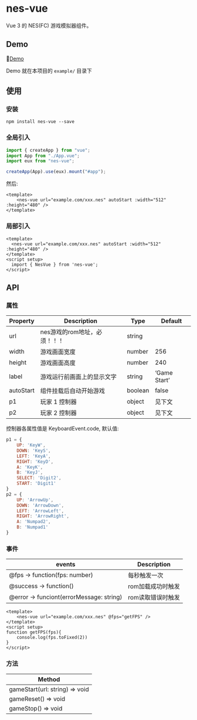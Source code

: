 # nes-vue

Vue 3 的 NES(FC) 游戏模拟器组件。

## Demo

🚀[Demo](https://taiyuuki.github.io/nes-vue)

Demo 就在本项目的 `example/` 目录下

## 使用

### 安装

```shell
npm install nes-vue --save
```

### 全局引入

```js
import { createApp } from "vue";
import App from "./App.vue";
import eux from "nes-vue";

createApp(App).use(eux).mount("#app");
```

然后:

```vue
<template>
    <nes-vue url="example.com/xxx.nes" autoStart :width="512" :height="480" />
</template>
```

### 局部引入

```vue
<template>
  <nes-vue url="example.com/xxx.nes" autoStart :width="512" :height="480" />
</template>
<script setup>
  import { NesVue } from 'nes-vue';
</script>
```

## API

### 属性

| Property      | Description                  | Type    | Default      |
| ------------- | ---------------------------- | ------- | ------------ |
| url           | nes游戏的rom地址，必须！！！ | string  |              |
| width         | 游戏画面宽度                 | number  | 256          |
| height        | 游戏画面高度                 | number  | 240          |
| label         | 游戏运行前画面上的显示文字   | string  | ‘Game Start’ |
| autoStart     | 组件挂载后自动开始游戏       | boolean | false        |
| p1            | 玩家 1 控制器                | object  | 见下文       |
| p2            | 玩家 2 控制器                | object  | 见下文       |

控制器各属性值是 KeyboardEvent.code, 默认值: 

```js
p1 = {
    UP: 'KeyW',
    DOWN: 'KeyS',
    LEFT: 'KeyA',
    RIGHT: 'KeyD',
    A: 'KeyK',
    B: 'KeyJ',
    SELECT: 'Digit2',
    START: 'Digit1'
}
p2 = {
    UP: 'ArrowUp',
    DOWN: 'ArrowDown',
    LEFT: 'ArrowLeft',
    RIGHT: 'ArrowRight',
    A: 'Numpad2',
    B: 'Numpad1'
}
```

### 事件

| events                                   | Description       |
| ---------------------------------------- | ----------------- |
| @fps -> function(fps: number)            | 每秒触发一次      |
| @success -> function()                   | rom加载成功时触发 |
| @error -> funciont(errorMessage: string) | rom读取错误时触发 |

```vue
<template>
    <nes-vue url="example.com/xxx.nes" @fps="getFPS" />
</template>
<script setup>
function getFPS(fps){
    console.log(fps.toFixed(2))
}
</script>
```

### 方法

| Method                         |
| ------------------------------ |
| gameStart(url: string) => void |
| gameReset() => void            |
| gameStop() => void             |
